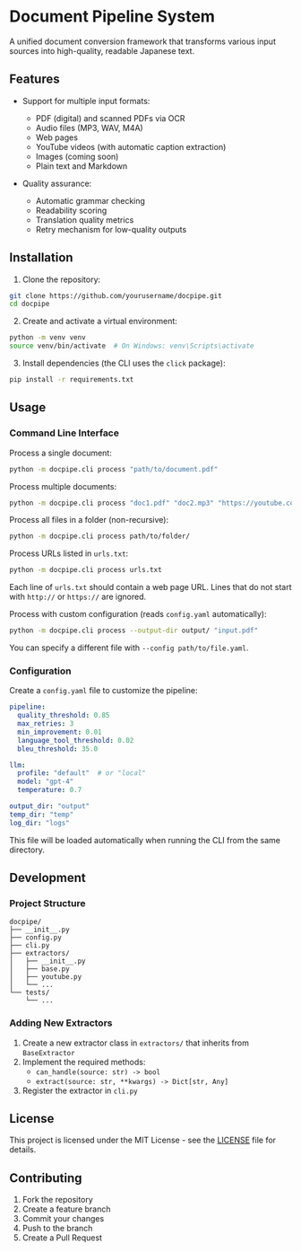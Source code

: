 # Document Pipeline System

A unified document conversion framework that transforms various input sources into high-quality, readable Japanese text.

## Features

- Support for multiple input formats:
  - PDF (digital) and scanned PDFs via OCR
  - Audio files (MP3, WAV, M4A)
  - Web pages
  - YouTube videos (with automatic caption extraction)
  - Images (coming soon)
  - Plain text and Markdown

- Quality assurance:
  - Automatic grammar checking
  - Readability scoring
  - Translation quality metrics
  - Retry mechanism for low-quality outputs

## Installation

1. Clone the repository:
```bash
git clone https://github.com/yourusername/docpipe.git
cd docpipe
```

2. Create and activate a virtual environment:
```bash
python -m venv venv
source venv/bin/activate  # On Windows: venv\Scripts\activate
```

3. Install dependencies (the CLI uses the `click` package):
```bash
pip install -r requirements.txt
```

## Usage

### Command Line Interface

Process a single document:
```bash
python -m docpipe.cli process "path/to/document.pdf"
```

Process multiple documents:
```bash
python -m docpipe.cli process "doc1.pdf" "doc2.mp3" "https://youtube.com/watch?v=..."
```

Process all files in a folder (non-recursive):
```bash
python -m docpipe.cli process path/to/folder/
```

Process URLs listed in `urls.txt`:
```bash
python -m docpipe.cli process urls.txt
```
Each line of `urls.txt` should contain a web page URL. Lines that do not start
with `http://` or `https://` are ignored.

Process with custom configuration (reads `config.yaml` automatically):
```bash
python -m docpipe.cli process --output-dir output/ "input.pdf"
```
You can specify a different file with `--config path/to/file.yaml`.

### Configuration

Create a `config.yaml` file to customize the pipeline:

```yaml
pipeline:
  quality_threshold: 0.85
  max_retries: 3
  min_improvement: 0.01
  language_tool_threshold: 0.02
  bleu_threshold: 35.0

llm:
  profile: "default"  # or "local"
  model: "gpt-4"
  temperature: 0.7

output_dir: "output"
temp_dir: "temp"
log_dir: "logs"
```
This file will be loaded automatically when running the CLI from the same directory.

## Development

### Project Structure

```
docpipe/
├── __init__.py
├── config.py
├── cli.py
├── extractors/
│   ├── __init__.py
│   ├── base.py
│   ├── youtube.py
│   └── ...
└── tests/
    └── ...
```

### Adding New Extractors

1. Create a new extractor class in `extractors/` that inherits from `BaseExtractor`
2. Implement the required methods:
   - `can_handle(source: str) -> bool`
   - `extract(source: str, **kwargs) -> Dict[str, Any]`
3. Register the extractor in `cli.py`

## License

This project is licensed under the MIT License - see the [LICENSE](LICENSE) file for details.

## Contributing

1. Fork the repository
2. Create a feature branch
3. Commit your changes
4. Push to the branch
5. Create a Pull Request
